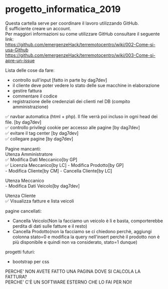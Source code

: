 # progetto_informatica_2019
Questa cartella serve per coordinare il lavoro utilizzando GitHub.  
È sufficiente creare un account.  
Per maggiori informazioni su come utilizzare GitHub consultare il seguente link:  
https://github.com/emergenzeHack/terremotocentro/wiki/002-Come-si-usa-Github  
https://github.com/emergenzeHack/terremotocentro/wiki/003-Come-si-apre-un-issue
  
Lista delle cose da fare:  
  - controllo sull'input  [fatto in parte by dag7dev]
  - il cliente deve poter vedere lo stato delle sue macchine in elaborazione  
  - gestire fattura  
  - commentare il codice  
  - registrazione delle credenziali dei clienti nel DB (compito amministrazione)
 
  ✅ navbar automatica (html + php). Il file verrà poi incluso in ogni head dei file. [by dag7dev]  
  ✅ controllo privilegi cookie per accesso alle pagine [by dag7dev]  
  ✅ evitare il tag center [by dag7dev]  
  ✅ collegare pagine [by dag7dev]  
 
Pagine mancanti:  
  Utenza Amministratore  
    ✅ Modifica Dati Meccanico[by GP]  
    ✅ Licenzia Meccanico[by LC]
    - Modifica Prodotto[by GP]  
    - Modifica Cliente[by CM]
    - Cancella Cliente[by LC]    
    
  Utenza Meccanico  
    - Modifica Dati Veicolo[by dag7dev]  
      
  Utenza Cliente  
    ✅ Visualizza fatture e lista veicoli
  
pagine cancellati:  
- Cancella Veicolo(Non la facciamo un veicolo è lì e basta, comporterebbe perdita di dati sulle fatture e il resto)
- Cancella Prodotto(non la facciamo se ci chiedono perchè, aggiungi colonna stato=0 e modifica la query nell'insert perchè il prodotto non è più disponibile e quindi non va considerato, stato=1 dunque)

progetti futuri:  
  - bootstrap per css   

PERCHE' NON AVETE FATTO UNA PAGINA DOVE SI CALCOLA LA FATTURA?  
PERCHE' C'È UN SOFTWARE ESTERNO CHE LO FAI PER NOI!

